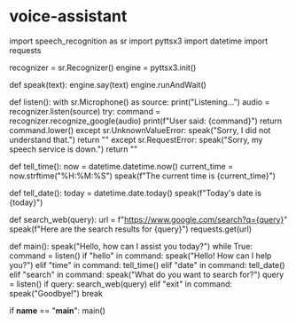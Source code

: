 # voice-assistant
import speech_recognition as sr
import pyttsx3
import datetime
import requests

recognizer = sr.Recognizer()
engine = pyttsx3.init()

def speak(text):
    engine.say(text)
    engine.runAndWait()

def listen():
    with sr.Microphone() as source:
        print("Listening...")
        audio = recognizer.listen(source)
        try:
            command = recognizer.recognize_google(audio)
            print(f"User said: {command}")
            return command.lower()
        except sr.UnknownValueError:
            speak("Sorry, I did not understand that.")
            return ""
        except sr.RequestError:
            speak("Sorry, my speech service is down.")
            return ""

def tell_time():
    now = datetime.datetime.now()
    current_time = now.strftime("%H:%M:%S")
    speak(f"The current time is {current_time}")

def tell_date():
    today = datetime.date.today()
    speak(f"Today's date is {today}")

def search_web(query):
    url = f"https://www.google.com/search?q={query}"
    speak(f"Here are the search results for {query}")
    requests.get(url)  

def main():
    speak("Hello, how can I assist you today?")
    while True:
        command = listen()
        if "hello" in command:
            speak("Hello! How can I help you?")
        elif "time" in command:
            tell_time()
        elif "date" in command:
            tell_date()
        elif "search" in command:
            speak("What do you want to search for?")
            query = listen()
            if query:
                search_web(query)
        elif "exit" in command:
            speak("Goodbye!")
            break

if __name__ == "__main__":
    main()      


